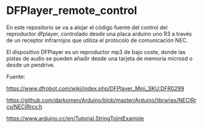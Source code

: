 # DFPlayer_remote_control

En este repositorio se va a alojar el código fuente del control del reproductor dfplayer, 
controlado desde una placa arduino uno R3 a través de un receptor infrarrojos que utiliza
el protocolo de comunicación NEC.

El dispositivo DFPlayer es un reproductor mp3 de bajo coste, donde las pistas de audio
se pueden añadir desde una tarjeta de memoria microsd o desde un pendrive. 

Fuente:

https://www.dfrobot.com/wiki/index.php/DFPlayer_Mini_SKU:DFR0299

https://github.com/darkomen/Arduino/blob/master/Arduino/libraries/NECIRrcv/NECIRrcv.h

https://www.arduino.cc/en/Tutorial.StringToIntExample
